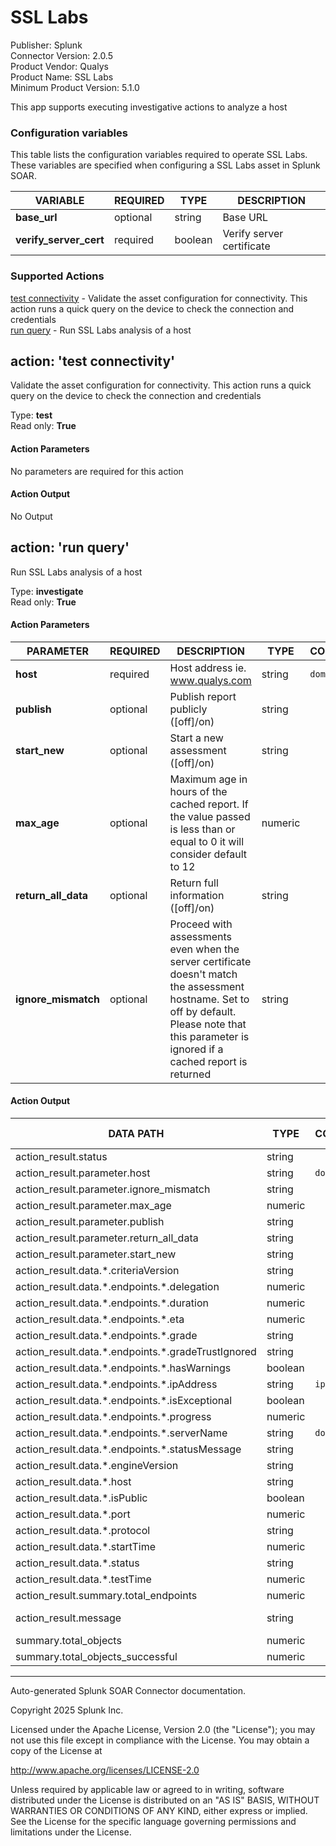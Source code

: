 # SSL Labs

Publisher: Splunk \
Connector Version: 2.0.5 \
Product Vendor: Qualys \
Product Name: SSL Labs \
Minimum Product Version: 5.1.0

This app supports executing investigative actions to analyze a host

### Configuration variables

This table lists the configuration variables required to operate SSL Labs. These variables are specified when configuring a SSL Labs asset in Splunk SOAR.

VARIABLE | REQUIRED | TYPE | DESCRIPTION
-------- | -------- | ---- | -----------
**base_url** | optional | string | Base URL |
**verify_server_cert** | required | boolean | Verify server certificate |

### Supported Actions

[test connectivity](#action-test-connectivity) - Validate the asset configuration for connectivity. This action runs a quick query on the device to check the connection and credentials \
[run query](#action-run-query) - Run SSL Labs analysis of a host

## action: 'test connectivity'

Validate the asset configuration for connectivity. This action runs a quick query on the device to check the connection and credentials

Type: **test** \
Read only: **True**

#### Action Parameters

No parameters are required for this action

#### Action Output

No Output

## action: 'run query'

Run SSL Labs analysis of a host

Type: **investigate** \
Read only: **True**

#### Action Parameters

PARAMETER | REQUIRED | DESCRIPTION | TYPE | CONTAINS
--------- | -------- | ----------- | ---- | --------
**host** | required | Host address ie. www.qualys.com | string | `domain` |
**publish** | optional | Publish report publicly ([off]/on) | string | |
**start_new** | optional | Start a new assessment ([off]/on) | string | |
**max_age** | optional | Maximum age in hours of the cached report. If the value passed is less than or equal to 0 it will consider default to 12 | numeric | |
**return_all_data** | optional | Return full information ([off]/on) | string | |
**ignore_mismatch** | optional | Proceed with assessments even when the server certificate doesn't match the assessment hostname. Set to off by default. Please note that this parameter is ignored if a cached report is returned | string | |

#### Action Output

DATA PATH | TYPE | CONTAINS | EXAMPLE VALUES
--------- | ---- | -------- | --------------
action_result.status | string | | success failed |
action_result.parameter.host | string | `domain` | www.phantom.us |
action_result.parameter.ignore_mismatch | string | | false |
action_result.parameter.max_age | numeric | | 0 |
action_result.parameter.publish | string | | false |
action_result.parameter.return_all_data | string | | false |
action_result.parameter.start_new | string | | false |
action_result.data.\*.criteriaVersion | string | | |
action_result.data.\*.endpoints.\*.delegation | numeric | | |
action_result.data.\*.endpoints.\*.duration | numeric | | |
action_result.data.\*.endpoints.\*.eta | numeric | | |
action_result.data.\*.endpoints.\*.grade | string | | |
action_result.data.\*.endpoints.\*.gradeTrustIgnored | string | | |
action_result.data.\*.endpoints.\*.hasWarnings | boolean | | |
action_result.data.\*.endpoints.\*.ipAddress | string | `ip` | |
action_result.data.\*.endpoints.\*.isExceptional | boolean | | |
action_result.data.\*.endpoints.\*.progress | numeric | | |
action_result.data.\*.endpoints.\*.serverName | string | `domain` | |
action_result.data.\*.endpoints.\*.statusMessage | string | | |
action_result.data.\*.engineVersion | string | | |
action_result.data.\*.host | string | | |
action_result.data.\*.isPublic | boolean | | false |
action_result.data.\*.port | numeric | | 80 |
action_result.data.\*.protocol | string | | |
action_result.data.\*.startTime | numeric | | |
action_result.data.\*.status | string | | success failed |
action_result.data.\*.testTime | numeric | | |
action_result.summary.total_endpoints | numeric | | 1 |
action_result.message | string | | successfully passed |
summary.total_objects | numeric | | 0 |
summary.total_objects_successful | numeric | | 0 |

______________________________________________________________________

Auto-generated Splunk SOAR Connector documentation.

Copyright 2025 Splunk Inc.

Licensed under the Apache License, Version 2.0 (the "License");
you may not use this file except in compliance with the License.
You may obtain a copy of the License at

http://www.apache.org/licenses/LICENSE-2.0

Unless required by applicable law or agreed to in writing,
software distributed under the License is distributed on an "AS IS" BASIS,
WITHOUT WARRANTIES OR CONDITIONS OF ANY KIND, either express or implied.
See the License for the specific language governing permissions and limitations under the License.
